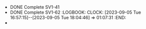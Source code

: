 - DONE Complete SV1-41
- DONE Complete SV1-62
  :LOGBOOK:
  CLOCK: [2023-09-05 Tue 16:57:15]--[2023-09-05 Tue 18:04:46] =>  01:07:31
  :END:
-